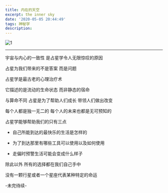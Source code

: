 ```yaml
---
title: 内在的天空
excerpt: the inner sky
date: '2020-05-05 20:44:49'
tags: 神秘学
description:
---
```

![1](https://i.loli.net/2020/05/06/AkUeHJ9r1MoyplQ.png)   

***

宇宙与内心的一致性 是占星学令人无限惊叹的原因

占星为我们带来的不是答案 而是问题

占星学是最古老的心理治疗术

它描述的是流动的生命状态 而非静态的宿命

与算命不同 占星是为了帮助人们成长 带领人们做出改变

每个人都是独一无二的 每个人的未来也都是无可预知的

占星学能够帮助我们的只有三点
   * 自己所能到达的最快乐的生活是怎样的

   * 为了到达那里有哪些工具可以使用以及如何使用

   * 走偏时预警生活可能会变成什么样子


 除此以外 所有的选择都在我们自己手中

没有一颗行星或者一个星座代表某种特定的命运


-未完待续-